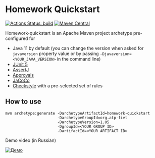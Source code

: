 # Homework Quickstart

[![Actions Status: build](https://github.com/atp-mipt/homework-quickstart/workflows/build/badge.svg)](https://github.com/atp-mipt/homework-quickstart/actions?query=workflow%3A"build")
[![Maven Central](https://maven-badges.herokuapp.com/maven-central/org.atp-fivt/homework-quickstart/badge.svg)](https://maven-badges.herokuapp.com/maven-central/org.atp-fivt/homework-quickstart)

Homework-quickstart is an Apache Maven project archetype pre-configured for 

* Java 11 by default (you can change the version when asked for `javaversion` property value or
  by passing `-Djavaversion=<YOUR_JAVA_VERSION>` in the command line)
* [JUnit 5](https://junit.org/junit5/)
* [AssertJ](https://assertj.github.io/doc/)
* [Approvals](https://github.com/approvals/approvaltests.java)
* [JaCoCo](https://www.eclemma.org/jacoco/)
* [Checkstyle](https://checkstyle.sourceforge.io/) with a pre-selected set of rules

## How to use

```
mvn archetype:generate -DarchetypeArtifactId=homework-quickstart
                       -DarchetypeGroupId=org.atp-fivt 
                       -DarchetypeVersion=1.05 
                       -DgroupId=<YOUR GROUP ID> 
                       -DartifactId=<YOUR ARTIFACT ID>
```

Demo video (in Russian)

[![Демо](https://img.youtube.com/vi/K0pEIyKCUug/0.jpg)](https://www.youtube.com/watch?v=K0pEIyKCUug)

